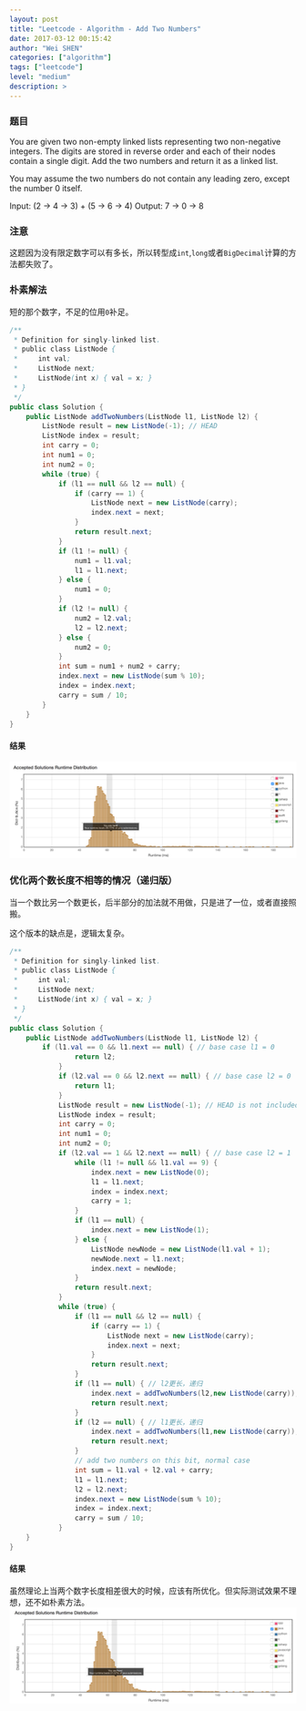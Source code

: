 ```yaml
---
layout: post
title: "Leetcode - Algorithm - Add Two Numbers"
date: 2017-03-12 00:15:42
author: "Wei SHEN"
categories: ["algorithm"]
tags: ["leetcode"]
level: "medium"
description: >
---
```


### 题目
You are given two non-empty linked lists representing two non-negative integers. The digits are stored in reverse order and each of their nodes contain a single digit. Add the two numbers and return it as a linked list.

You may assume the two numbers do not contain any leading zero, except the number 0 itself.

Input: (2 -> 4 -> 3) + (5 -> 6 -> 4)
Output: 7 -> 0 -> 8

### 注意
这题因为没有限定数字可以有多长，所以转型成`int`,`long`或者`BigDecimal`计算的方法都失败了。

### 朴素解法
短的那个数字，不足的位用`0`补足。
```java
/**
 * Definition for singly-linked list.
 * public class ListNode {
 *     int val;
 *     ListNode next;
 *     ListNode(int x) { val = x; }
 * }
 */
public class Solution {
    public ListNode addTwoNumbers(ListNode l1, ListNode l2) {
        ListNode result = new ListNode(-1); // HEAD
        ListNode index = result;
        int carry = 0;
        int num1 = 0;
        int num2 = 0;
        while (true) {
            if (l1 == null && l2 == null) {
                if (carry == 1) {
                    ListNode next = new ListNode(carry);
                    index.next = next;
                }
                return result.next;
            }
            if (l1 != null) {
                num1 = l1.val;
                l1 = l1.next;
            } else {
                num1 = 0;
            }
            if (l2 != null) {
                num2 = l2.val;
                l2 = l2.next;
            } else {
                num2 = 0;
            }
            int sum = num1 + num2 + carry;
            index.next = new ListNode(sum % 10);
            index = index.next;
            carry = sum / 10;
        }
    }
}
```

#### 结果
![add-two-numbers-1.png](/images/leetcode/add-two-numbers-1.png)


### 优化两个数长度不相等的情况（递归版）
当一个数比另一个数更长，后半部分的加法就不用做，只是进了一位，或者直接照搬。

这个版本的缺点是，逻辑太复杂。
```java
/**
 * Definition for singly-linked list.
 * public class ListNode {
 *     int val;
 *     ListNode next;
 *     ListNode(int x) { val = x; }
 * }
 */
public class Solution {
    public ListNode addTwoNumbers(ListNode l1, ListNode l2) {
        if (l1.val == 0 && l1.next == null) { // base case l1 = 0
                return l2;
            }
            if (l2.val == 0 && l2.next == null) { // base case l2 = 0
                return l1;
            }
            ListNode result = new ListNode(-1); // HEAD is not included in the result
            ListNode index = result;
            int carry = 0;
            int num1 = 0;
            int num2 = 0;
            if (l2.val == 1 && l2.next == null) { // base case l2 = 1
                while (l1 != null && l1.val == 9) {
                    index.next = new ListNode(0);
                    l1 = l1.next;
                    index = index.next;
                    carry = 1;
                }
                if (l1 == null) {
                    index.next = new ListNode(1);
                } else {
                    ListNode newNode = new ListNode(l1.val + 1);
                    newNode.next = l1.next;
                    index.next = newNode;
                }
                return result.next;
            }
            while (true) {
                if (l1 == null && l2 == null) {
                    if (carry == 1) {
                        ListNode next = new ListNode(carry);
                        index.next = next;
                    }
                    return result.next;
                }
                if (l1 == null) { // l2更长，递归
                    index.next = addTwoNumbers(l2,new ListNode(carry));
                    return result.next;
                }
                if (l2 == null) { // l1更长，递归
                    index.next = addTwoNumbers(l1,new ListNode(carry));
                    return result.next;
                }
                // add two numbers on this bit, normal case
                int sum = l1.val + l2.val + carry;
                l1 = l1.next;
                l2 = l2.next;
                index.next = new ListNode(sum % 10);
                index = index.next;
                carry = sum / 10;
            }
    }
}
```

#### 结果
虽然理论上当两个数字长度相差很大的时候，应该有所优化。但实际测试效果不理想，还不如朴素方法。
![add-two-numbers-1.png](/images/leetcode/add-two-numbers-2.png)
